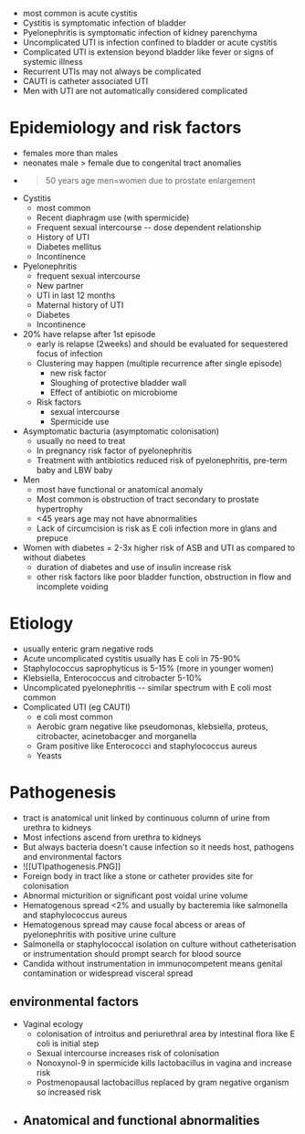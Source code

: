 - most common is acute cystitis
- Cystitis is symptomatic infection of bladder 
- Pyelonephritis is symptomatic infection of kidney parenchyma
- Uncomplicated UTI is infection confined to bladder or acute cystitis
- Complicated UTI is extension beyond bladder like fever or signs of systemic illness
- Recurrent UTIs may not always be complicated 
- CAUTI is catheter associated UTI
- Men with UTI are not automatically considered complicated
# Epidemiology and risk factors
- females more than males 
- neonates male > female due to congenital tract anomalies
- >50 years age men=women due to prostate enlargement
- Cystitis
    - most common
    - Recent diaphragm use (with spermicide)
    - Frequent sexual intercourse -- dose dependent relationship
    - History of UTI
    - Diabetes mellitus
    - Incontinence 
- Pyelonephritis
    - frequent sexual intercourse
    - New partner
    - UTI in last 12 months 
    - Maternal history of UTI
    - Diabetes
    - Incontinence
- 20% have relapse after 1st episode
    - early is relapse (2weeks) and should be evaluated for sequestered focus of infection
    - Clustering may happen (multiple recurrence after single episode)
        - new risk factor
        - Sloughing of protective bladder wall 
        - Effect of antibiotic on microbiome 
    - Risk factors
        - sexual intercourse
        - Spermicide use 
- Asymptomatic bacturia (asymptomatic colonisation)
    - usually no need to treat
    - In pregnancy risk factor of pyelonephritis
    - Treatment with antibiotics reduced risk of pyelonephritis, pre-term baby and LBW baby 
- Men 
    - most have functional or anatomical anomaly
    - Most common is obstruction of tract secondary to prostate hypertrophy
    - <45 years age may not have abnormalities
    - Lack of circumcision is risk as E coli infection more in glans and prepuce 
- Women with diabetes = 2-3x higher risk of ASB and UTI as compared to without diabetes
    - duration of diabetes and use of insulin increase risk
    - other risk factors like poor bladder function, obstruction in flow and incomplete voiding

# Etiology
- usually enteric gram negative rods 
- Acute uncomplicated cystitis usually has E coli in 75-90% 
- Staphylococcus saprophyticus is 5-15% (more in younger women)
- Klebsiella, Enterococcus and citrobacter 5-10% 
- Uncomplicated pyelonephritis -- similar spectrum with E coli most common
- Complicated UTI (eg CAUTI)
    - e coli most common
    - Aerobic gram negative like pseudomonas, klebsiella, proteus, citrobacter, acinetobacger and morganella 
    - Gram positive like Enterococci and staphylococcus aureus 
    - Yeasts
# Pathogenesis
- tract is anatomical unit linked by continuous column of urine from urethra to kidneys 
- Most infections ascend from urethra to kidneys
- But always bacteria doesn't cause infection so it needs host, pathogens and environmental factors
- ![[UTIpathogenesis.PNG]]
- Foreign body in tract like a stone or catheter provides site for colonisation
- Abnormal micturition or significant post voidal urine volume 
- Hematogenous spread <2% and usually by bacteremia like salmonella and staphylococcus aureus
- Hematogenous spread may cause focal abcess or areas of pyelonephritis with positive urine culture
- Salmonella or staphylococcal isolation on culture without catheterisation or instrumentation should prompt search for blood source 
- Candida without instrumentation in immunocompetent means genital contamination or widespread visceral spread
## environmental factors
- Vaginal ecology
    - colonisation of introitus and periurethral area by intestinal flora like E coli is initial step 
    - Sexual intercourse increases risk of colonisation
    - Nonoxynol-9 in spermicide kills lactobacillus in vagina and increase risk 
    - Postmenopausal lactobacillus replaced by gram negative organism so increased risk 
- Anatomical and functional abnormalities
    - 